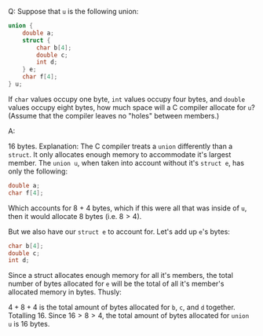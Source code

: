 Q: Suppose that `u` is the following union:

```c
union {
    double a;
    struct {
        char b[4];
        double c;
        int d;
    } e;
    char f[4];
} u;
```

If `char` values occupy one byte, `int` values occupy four bytes, and `double`
values occupy eight bytes, how much space will a C compiler allocate for `u`?
(Assume that the compiler leaves no "holes" between members.)

A:

16 bytes. Explanation: The C compiler treats a `union` differently than a
`struct`. It only allocates enough memory to accommodate it's largest member.
The `union u`, when taken into account without it's `struct e`, has only the
following:

```c
double a;
char f[4];
```

Which accounts for 8 + 4 bytes, which if this were all that was inside of `u`,
then it would allocate 8 bytes (i.e. $8 > 4$).

But we also have our `struct e` to account for. Let's add up `e`'s bytes:

```c
char b[4];
double c;
int d;
```

Since a struct allocates enough memory for all it's members, the total number of
bytes allocated for `e` will be the total of all it's member's allocated memory
in bytes. Thusly:

$4 + 8 + 4$ is the total amount of bytes allocated for `b`, `c`, and `d`
together. Totalling 16. Since $16 > 8 > 4$, the total amount of bytes allocated
for `union u` is 16 bytes.

